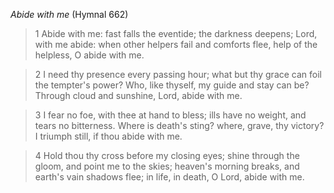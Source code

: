 _Abide with me_ (Hymnal 662)

> 1
Abide with me: fast falls the eventide;
the darkness deepens; Lord, with me abide:
when other helpers fail and comforts flee,
help of the helpless, O abide with me.

> 2
I need thy presence every passing hour;
what but thy grace can foil the tempter's power?
Who, like thyself, my guide and stay can be?
Through cloud and sunshine, Lord, abide with me.

> 3
I fear no foe, with thee at hand to bless;
ills have no weight, and tears no bitterness.
Where is death's sting? where, grave, thy victory?
I triumph still, if thou abide with me.

> 4
Hold thou thy cross before my closing eyes;
shine through the gloom, and point me to the skies;
heaven's morning breaks, and earth's vain shadows flee;
in life, in death, O Lord, abide with me.
